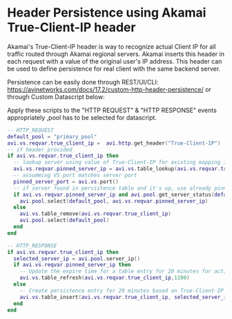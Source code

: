 # Header Persistence using Akamai True-Client-IP header
Akamai's	True-Client-IP	header	is	way	to	recognize	actual Client	IP for	all	traffic	routed	through
Akamai	regional	servers.	Akamai	inserts	this	header	in	each	request	with	a	value	of the	original	user's	IP
address.	This	header	can	be	used	to	define	persistence	for	real	client	with	the	same	backend	server.

Persistence can be easily done through REST/UI/CLI: https://avinetworks.com/docs/17.2/custom-http-header-persistence/ or through Custom Datascript below:

Apply these scripts to the "HTTP REQUEST" & "HTTP RESPONSE" events appropriately ,pool has to be selected for datascript.

```lua
-- HTTP_REQUEST
default_pool = "primary_pool"
avi.vs.reqvar.true_client_ip =  avi.http.get_header("True-Client-IP")
-- if header provided
if avi.vs.reqvar.true_client_ip then
  -- lookup server using value of True-Client-IP for existing mapping in persistence table
  avi.vs.reqvar.pinned_server_ip = avi.vs.table_lookup(avi.vs.reqvar.true_client_ip)
  -- assumming VS port matches server port
  pinned_server_port = avi.vs.port()
  -- if server found in persistence table and it's up, use already pinned server, if not use default pool
  if avi.vs.reqvar.pinned_server_ip and avi.pool.get_server_status(default_pool, avi.vs.reqvar.pinned_server_ip, pinned_server_port) == 1 then
    avi.pool.select(default_pool, avi.vs.reqvar.pinned_server_ip)
  else
    avi.vs.table_remove(avi.vs.reqvar.true_client_ip)
    avi.pool.select(default_pool)
  end
end
```

```lua
-- HTTP_RESPONSE
if avi.vs.reqvar.true_client_ip then
  selected_server_ip = avi.pool.server_ip()
  if avi.vs.reqvar.pinned_server_ip then
    -- Update the expire time for a table entry for 20 minutes for active connection i.e. existing persistence entry
    avi.vs.table_refresh(avi.vs.reqvar.true_client_ip,1200)
  else
    -- Create persistence entry for 20 minutes based on True-Client-IP header
    avi.vs.table_insert(avi.vs.reqvar.true_client_ip, selected_server_ip,1200)
  end
end
```
